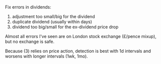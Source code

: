 Fix errors in dividends:

1. adjustment too small/big for the dividend
2. duplicate dividend (usually within days)
3. dividend too big/small for the ex-dividend price drop

Almost all errors I've seen are on London stock exchange (£/pence mixup), but no exchange is safe.

Because (3) relies on price action, detection is best with 1d intervals and worsens with longer intervals (1wk, 1mo).
